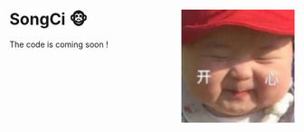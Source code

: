 
SongCi :monkey_face: <img src="docs/feat.png" width="200px" align="right" />
===========


The code is coming soon !
